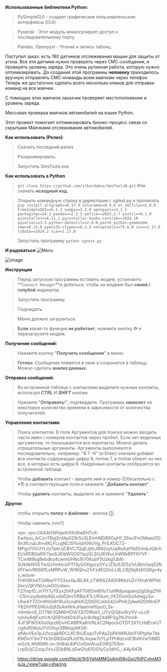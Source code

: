 **Использованные библиотеки Python:**
> PySimpleGUI - создает графические пользовательские интерфейсы (GUI)

> Pyserial - Этот модуль инкапсулирует доступ к последовательному порту.

> Pandas, Openpyxl - Чтение и запись таблиц.

>
Поступил заказ: есть 180 датчиков отслеживания машин для защиты от угона. Все эти датчики нужно проверять через СМС-сообщения, и проверять уровень заряда. Это очень рутинная работа, которую нужно оптимизировать.
До создания этой программы **человеку** приходилось вручную отправлять СМС-команды всем маячкам через телефон. Теперь же достаточно сделать всего несколько кликов для отправки команд на все маячки. 

С помощью этих маячков заказчик проверяет местоположение и уровень заряда.




Массовая проверка маячков автомобилей на языке Python.

Этот провект помогает оптимизировать бизнес-процесс связи со скрытыми Маячками отслеживания автомобилей.

**Как использовать (Релиз)**: 
> Скачать последний релиз

> Разархивировать.

> Запустить SmsTools.exe

**Как использовать в Python**
> `git clone https://github.com/vlkardakov/SmsToolsN.git`
> Или скачать **исходный код.**

> Открыть командную строку в директории с sgtest.py и прописать `pip install altgraph==0.17.4 colorama==0.4.6 et_xmlfile==2.0.0 FreeSimpleGUI==5.1.1 numpy==2.2.0 openpyxl==3.1.5 packaging==24.2 pandas==2.2.3 pefile==2023.2.7 psutil==6.1.0 pyinstaller==6.11.1 pyinstaller-hooks-contrib==2024.10 pyserial==3.5 python-dateutil==2.9.0.post0 python-gsmmodem-new==0.13.0 pywin32-ctypes==0.2.3 setuptools==75.6.0 six==1.17.0 tzdata==2024.2 six==1.17.0`

> Запустить программу `python sgtest.py`

**И радоваться**
![Menu](https://github.com/user-attachments/assets/61ab5261-1053-484b-b495-e625a994e821)

![image](https://github.com/user-attachments/assets/61c3d6e8-6757-4399-8ee9-ff309cf7fc9c)

**Инструкция**
> Перед запуском программы вставить модем, установить **`Connect Manager`**и добиться, чтобы на модеме был **синий / голубой** индикатор.

> Запустить программу.

> Подождать.

> Меню должно загрузиться.

> **Если** какая-то функция **не работает**, нажмите кнопку **⟳** и перезагрузите модем. 

**Получение сообщений:**
> Нажмите кнопку "**Получить сообщения**" в меню.

> **Готово**. Сообщения появятся в окне и сохранятся в таблицу. Можно сделать **анализ данных**.

**Отправка сообщений:**
> Во встроенной таблице с контактами выделите нужные контакты, используя ***CTRL*** И ***SHIFT*** кнопки.

> Нажмите "**Отправить**!", подтвердите. Программа **зависнет** на некоторое количество времени в зависимости от количества получателей.

**Управление контактами:**
> Поиск контактов. В поле Аргументов для поиска можно вводить части имен / номеров контактов через пробел. Если нет веденных аргументов, то показываются все корнтакты. Можно делать отрицательные аргументы. Аргументы выполняются последовательно, напрмиер: "8 7 -6" (и Enter) сначала добавит все контакты содержащие цифру 8, потом 7, а потом уберет из них все, в которых есть цифра 6. Найденные контакты отобразятся во встроенной таблице.

> Чтобы **добавить** контакт - введите *имя* и *номер* (Обязательно с **+7**) в соответствующие поля и нажмите "**Добавить контакт**".

> Чтобы **удалить** контакты, выделите их и нажмите "**Удалить**".



**Другое:**
> чтобы открыть **папку с файлами** - кнопка **ⓘ**

> Чтобы сменить (что?)

> vpn: vpn://AAAHWHjanVXfc6IwEH7vX-Ewfaun_AiCzvTBqj2rd4pS29rScSLEmhMDB9GqHf_3SwJFnOMeesDD8n3fLrubJfm4KLFLcgNCISYoiqVG6UVg_PrILKGC72-MPgcF0VUYLilyTa4rJjCBVC7QqEJjKrJRN2uyUajRuAaYNd1UmbJQArhEUzRDB0a9XiTpuSJKIbWGO07qcjGLSVJIEWuLInW9kBPF6YVF-TCmM9bgBebdkz4cwmGHNc1h706ubY5Uzkg1JbN-5UktIbNG5TmQcFmHclzPTf3yGOtIguryGYzJZ3o52E5z1vU8mOaq53N0fYwIvfMS6lfLvMfRfuW_WWQhu21rFz4EQGnLUB_C6jSkj6t40QRgv4yv_woyw-FnKhWzolTOMkolYYS3sxXaJ8L94_vTW9SZA92t99AzUZv1XndrWFhbDeryZjKVNUxJeDOcdwo-F27mp1D_m7lY7yTEyx2hKFpAF706Dml6XoTiuHRdysqpaioj2gObgZfW-O5nczydsddy6dLutIaDdvrORBarE1LUR3um_VKZDum5zAdwgy2u-L6w4Y7ZOrdthVs6t1RuGczqKkKZjShDOJebS4ZoPHA2jAwADDhNoEPY82IhFPEGWJu5j92kAmNrkJHaetrief0puO_3x-rt4mbro9_D77Wr3QM6HIDW33i70fRaVI_iJYyQl3jbo9ry1lV-uLc9-tyh4y6djFxzfvXrQEB1rd4D42FyJc8nNg24d9P3g3fk3Vm8-XJF3FW5XGo0qrz6DvHCABPKa6lVNLkC2NpockOTDY3XYLHdEceUTUgfoRD6eIuYVOXtyi38MojpAK5R-qflAuVEa7pJJ1ozajk8DCLKCfHJExqvTvP4pZpPkWMUbVF0Ptpfar7kkKNDivY3nrTYk3nSRQIaQRJzFftLAxpw7cYLpTPh8dzvdCBxNVwTdMDwGz9_MtlRWK-Jn-ShBdz4tPUvt0wWuxEOKQ7ERm-LrpSUjCZxcpJVxJ2Dk8NLzEwGfy61OG1yCy1dHC_-AAy947A

> https://drive.google.com/file/d/1h5YqfqMMGxAmI59vGxU1hPCyhnM3qJa_/view?usp=sharing
